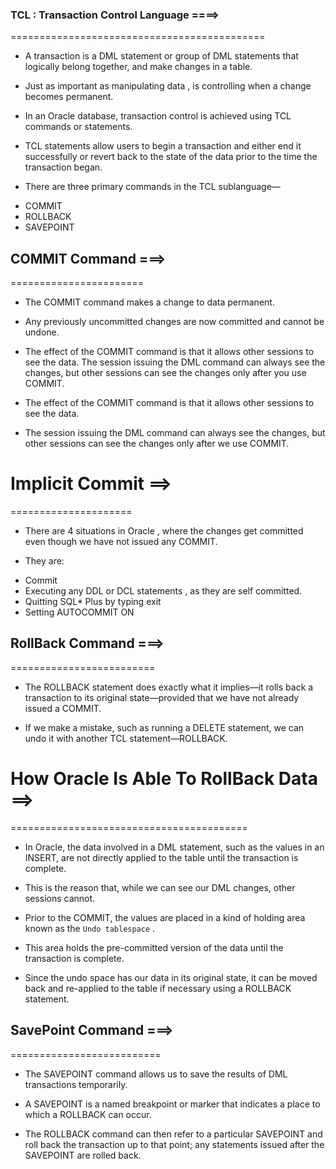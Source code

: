 


### TCL : Transaction Control Language ====>
============================================

* A transaction is a DML statement or group of DML statements that logically belong together, and make changes in a table.

* Just as important as manipulating data , is controlling when a change becomes permanent. 

* In an Oracle database, transaction control is achieved using TCL commands or statements.

* TCL statements allow users to begin a transaction and either end it successfully or revert back to the state of the data prior to the time the transaction began.

* There are three primary commands in the TCL sublanguage— 
- COMMIT 
- ROLLBACK
- SAVEPOINT


##  COMMIT Command ===>
=======================

* The COMMIT command makes a change to data permanent.

* Any previously uncommitted changes are now committed and cannot be undone.

* The effect of the COMMIT command is that it allows other sessions to see the data. The session issuing the DML command can always see the changes, but other sessions can see the changes only after you use COMMIT.

* The effect of the COMMIT command is that it allows other sessions to see the data.

* The session issuing the DML command can always see the changes, but other sessions can see the changes only after we use COMMIT.


# Implicit Commit ==>
=====================

* There are 4 situations in Oracle , where the changes get committed even though we have not issued any COMMIT.

* They are:
- Commit
- Executing any DDL or DCL statements , as they are self committed.
- Quitting SQL* Plus by typing exit
- Setting AUTOCOMMIT ON


##  RollBack Command ===>
=========================

* The ROLLBACK statement does exactly what it implies—it rolls back a transaction to its original state—provided that we have not already issued a COMMIT.

* If we make a mistake, such as running a DELETE statement, we can undo it with another TCL statement—ROLLBACK.


# How Oracle Is Able To RollBack Data ==>
=========================================

* In Oracle, the data involved in a DML statement, such as the values in an INSERT, are not directly applied to the table until the transaction is complete.

* This is the reason that, while we can see our DML changes, other sessions cannot.

* Prior to the COMMIT, the values are placed in a kind of holding area known as the `Undo tablespace` .

* This area holds the pre-committed version of the data until the transaction is complete.

* Since the undo space has our data in its original state, it can be moved back and re-applied to the table if necessary using a ROLLBACK statement.


##  SavePoint Command ===>
==========================

* The SAVEPOINT command allows us to save the results of DML transactions temporarily.

* A SAVEPOINT is a named breakpoint or marker that indicates a place to which a ROLLBACK can occur.

* The ROLLBACK command can then refer to a particular SAVEPOINT and roll back the transaction up to that point; any statements issued after the SAVEPOINT are rolled back.

